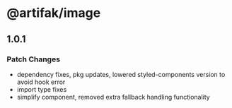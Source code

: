 # @artifak/image

## 1.0.1

### Patch Changes

- dependency fixes, pkg updates, lowered styled-components version to avoid hook error
- import type fixes
- simplify component, removed extra fallback handling functionality
